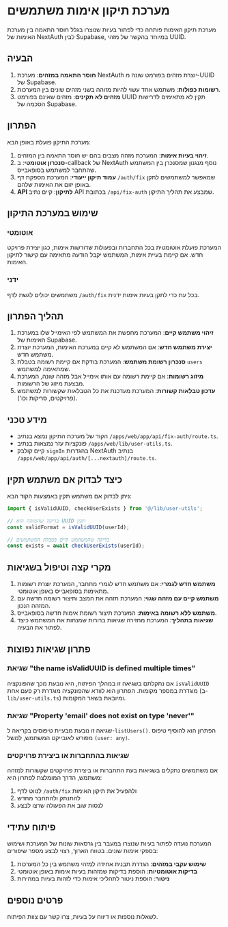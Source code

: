 # מערכת תיקון אימות משתמשים

מערכת תיקון האימות פותחה כדי לפתור בעיות שנוצרו בגלל חוסר התאמה בין מערכת האימות של NextAuth לבין Supabase, במיוחד בהקשר של מזהי UUID.

## הבעיה

1. **חוסר התאמה במזהים**: מערכת NextAuth יוצרת מזהים בפורמט שונה מ-UUID של Supabase.
2. **רשומות כפולות**: משתמש אחד עשוי להיות מזוהה בשני מזהים שונים בין המערכות.
3. **מזהים לא תקינים**: מזהים שאינם בפורמט UUID תקין לא מתאימים לדרישות הסכמה של Supabase.

## הפתרון

מערכת התיקון פועלת באופן הבא:

1. **זיהוי בעיות אימות**: המערכת מזהה מצבים בהם יש חוסר התאמה בין המזהים.
2. **סנכרון אוטומטי**: ב-callback של NextAuth נוסף מנגנון שמסנכרן בין המשתמש שהתחבר למשתמש בסופאבייס.
3. **עמוד תיקון ייעודי**: המערכת מספקת דף `/auth/fix` שמאפשר למשתמשים לתקן באופן יזום את האימות שלהם.
4. **API לתיקון**: קיים נתיב API בכתובת `/api/fix-auth` שמבצע את תהליך התיקון.

## שימוש במערכת התיקון

### אוטומטי

המערכת פועלת אוטומטית בכל התחברות ובפעולות שדורשות אימות, כגון יצירת פרויקט חדש.
אם קיימת בעיית אימות, המשתמש יקבל הודעה מתאימה עם קישור לתיקון האימות.

### ידני

משתמשים יכולים לגשת לדף `/auth/fix` בכל עת כדי לתקן בעיות אימות ידנית.

## תהליך הפתרון

1. **זיהוי משתמש קיים**: המערכת מחפשת את המשתמש לפי האימייל שלו במערכת האימות של Supabase.
2. **יצירת משתמש חדש**: אם המשתמש לא קיים במערכת האימות, המערכת יוצרת משתמש חדש.
3. **סנכרון רשומת משתמש**: המערכת בודקת אם קיימת רשומה בטבלת `users` שמתאימה למשתמש.
4. **מיזוג רשומות**: אם קיימת רשומה עם אותו אימייל אבל מזהה שונה, המערכת מבצעת מיזוג של הרשומות.
5. **עדכון טבלאות קשורות**: המערכת מעדכנת את כל הטבלאות שקשורות למשתמש (פרויקטים, סריקות וכו').

## מידע טכני

- הקוד של מערכת התיקון נמצא בנתיב `/apps/web/app/api/fix-auth/route.ts`.
- פונקציות עזר נמצאות בנתיב `/apps/web/lib/user-utils.ts`.
- קיים קולבק `signIn` בהגדרות NextAuth בנתיב `/apps/web/app/api/auth/[...nextauth]/route.ts`.

## כיצד לבדוק אם משתמש תקין

ניתן לבדוק אם משתמש תקין באמצעות הקוד הבא:

```typescript
import { isValidUUID, checkUserExists } from '@/lib/user-utils';

// בדיקה שהמזהה הוא UUID תקין
const validFormat = isValidUUID(userId);

// בדיקה שהמשתמש קיים בטבלת המשתמשים
const exists = await checkUserExists(userId);
```

## מקרי קצה וטיפול בשגיאות

1. **משתמש חדש לגמרי**: אם משתמש חדש לגמרי מתחבר, המערכת יוצרת רשומות מתאימות בסופאבייס באופן אוטומטי.
2. **משתמש קיים עם מזהה שגוי**: המערכת תזהה את המצב ותיצור רשומה חדשה עם המזהה הנכון.
3. **משתמש ללא רשומה באימות**: המערכת תיצור רשומת אימות חדשה בסופאבייס.
4. **שגיאות בתהליך**: המערכת מחזירה שגיאות ברורות שמנחות את המשתמש כיצד לפתור את הבעיה.

## פתרון שגיאות נפוצות

### שגיאת "the name isValidUUID is defined multiple times"

אם נתקלתם בשגיאה זו במהלך הפיתוח, היא נובעת מכך שהפונקציה `isValidUUID` מוגדרת במספר מקומות. הפתרון הוא לוודא שהפונקציה מוגדרת רק פעם אחת (ב-`lib/user-utils.ts`) ומיובאת בשאר המקומות.

### שגיאת "Property 'email' does not exist on type 'never'"

שגיאה זו נובעת מבעיית טיפוסים בקריאה ל-`listUsers()`. הפתרון הוא להוסיף טיפוס מפורש לאובייקט המשתמש, למשל `(user: any)`.

### שגיאות בהתחברות או ביצירת פרויקטים

אם משתמשים נתקלים בשגיאות בעת התחברות או ביצירת פרויקטים שקשורות למזהה משתמש, הדרך המומלצת לפתרון היא:

1. לנווט לדף `/auth/fix` ולהפעיל את תיקון האימות
2. להתנתק ולהתחבר מחדש
3. לנסות שוב את הפעולה שרצו לבצע

## פיתוח עתידי

המערכת נועדה לפתור בעיות שנוצרו במעבר בין גרסאות שונות של המערכת ושימוש בספקי אימות שונים. בטווח הארוך, רצוי לבצע מספר שיפורים:

1. **שימוש עקבי במזהים**: הגדרת תבנית אחידה למזהי משתמש בין כל המערכות
2. **בדיקות אוטומטיות**: הוספת בדיקות שמזהות בעיות אימות באופן אוטומטי
3. **ניטור**: הוספת ניטור לתהליכי אימות כדי לזהות בעיות במהירות

## פרטים נוספים

לשאלות נוספות או דיווח על בעיות, צרו קשר עם צוות הפיתוח. 